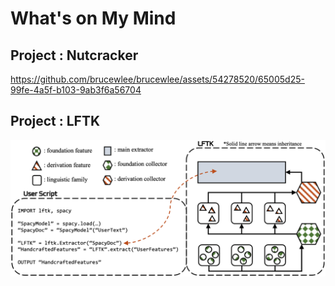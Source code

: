 # What's on My Mind

## Project : Nutcracker


https://github.com/brucewlee/brucewlee/assets/54278520/65005d25-99fe-4a5f-b103-9ab3f6a56704



## Project : LFTK

![LFTK](images/lftk-bg.png)
